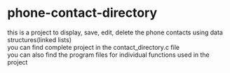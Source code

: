 # phone-contact-directory
this is a project to display, save, edit, delete the phone contacts using data structures(linked lists) <br />
you can find complete project in the contact_directory.c file <br />
you can also find the program files for individual functions used in the project
